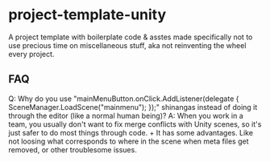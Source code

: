 # project-template-unity

A project template with boilerplate code &amp; asstes made specifically not to use precious time on miscellaneous stuff, aka not reinventing the wheel every project.

## FAQ

Q: Why do you use "mainMenuButton.onClick.AddListener(delegate { SceneManager.LoadScene("mainmenu"); });" shinangas instead of doing it through the editor (like a normal human being)?
A: When you work in a team, you usually don't want to fix merge conflicts with Unity scenes, so it's just safer to do most things through code. + It has some advantages. Like not loosing what corresponds to where in the scene when meta files get removed, or other troublesome issues.
